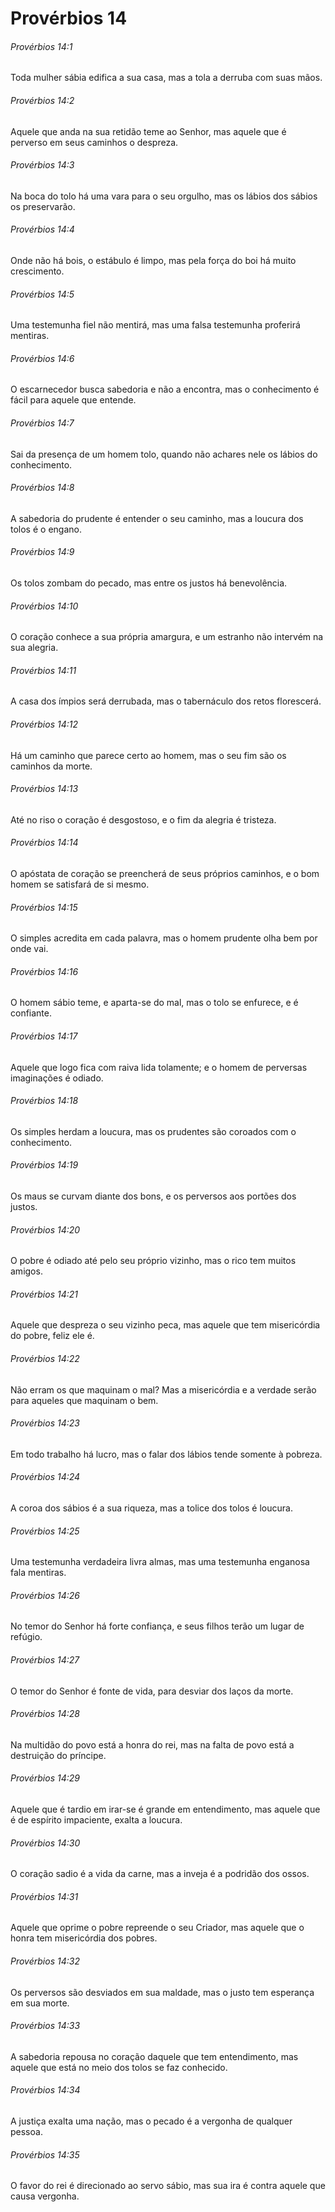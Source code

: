 # Provérbios 14

###### Provérbios 14:1

Toda mulher sábia edifica a sua casa, mas a tola a derruba com suas mãos.

###### Provérbios 14:2

Aquele que anda na sua retidão teme ao Senhor, mas aquele que é perverso em seus caminhos o despreza.

###### Provérbios 14:3

Na boca do tolo há uma vara para o seu orgulho, mas os lábios dos sábios os preservarão.

###### Provérbios 14:4

Onde não há bois, o estábulo é limpo, mas pela força do boi há muito crescimento.

###### Provérbios 14:5

Uma testemunha fiel não mentirá, mas uma falsa testemunha proferirá mentiras.

###### Provérbios 14:6

O escarnecedor busca sabedoria e não a encontra, mas o conhecimento é fácil para aquele que entende.

###### Provérbios 14:7

Sai da presença de um homem tolo, quando não achares nele os lábios do conhecimento.

###### Provérbios 14:8

A sabedoria do prudente é entender o seu caminho, mas a loucura dos tolos é o engano.

###### Provérbios 14:9

Os tolos zombam do pecado, mas entre os justos há benevolência.

###### Provérbios 14:10

O coração conhece a sua própria amargura, e um estranho não intervém na sua alegria.

###### Provérbios 14:11

A casa dos ímpios será derrubada, mas o tabernáculo dos retos florescerá.

###### Provérbios 14:12

Há um caminho que parece certo ao homem, mas o seu fim são os caminhos da morte.

###### Provérbios 14:13

Até no riso o coração é desgostoso, e o fim da alegria é tristeza.

###### Provérbios 14:14

O apóstata de coração se preencherá de seus próprios caminhos, e o bom homem se satisfará de si mesmo.

###### Provérbios 14:15

O simples acredita em cada palavra, mas o homem prudente olha bem por onde vai.

###### Provérbios 14:16

O homem sábio teme, e aparta-se do mal, mas o tolo se enfurece, e é confiante.

###### Provérbios 14:17

Aquele que logo fica com raiva lida tolamente; e o homem de perversas imaginações é odiado.

###### Provérbios 14:18

Os simples herdam a loucura, mas os prudentes são coroados com o conhecimento.

###### Provérbios 14:19

Os maus se curvam diante dos bons, e os perversos aos portões dos justos.

###### Provérbios 14:20

O pobre é odiado até pelo seu próprio vizinho, mas o rico tem muitos amigos.

###### Provérbios 14:21

Aquele que despreza o seu vizinho peca, mas aquele que tem misericórdia do pobre, feliz ele é.

###### Provérbios 14:22

Não erram os que maquinam o mal? Mas a misericórdia e a verdade serão para aqueles que maquinam o bem.

###### Provérbios 14:23

Em todo trabalho há lucro, mas o falar dos lábios tende somente à pobreza.

###### Provérbios 14:24

A coroa dos sábios é a sua riqueza, mas a tolice dos tolos é loucura.

###### Provérbios 14:25

Uma testemunha verdadeira livra almas, mas uma testemunha enganosa fala mentiras.

###### Provérbios 14:26

No temor do Senhor há forte confiança, e seus filhos terão um lugar de refúgio.

###### Provérbios 14:27

O temor do Senhor é fonte de vida, para desviar dos laços da morte.

###### Provérbios 14:28

Na multidão do povo está a honra do rei, mas na falta de povo está a destruição do príncipe.

###### Provérbios 14:29

Aquele que é tardio em irar-se é grande em entendimento, mas aquele que é de espírito impaciente, exalta a loucura.

###### Provérbios 14:30

O coração sadio é a vida da carne, mas a inveja é a podridão dos ossos.

###### Provérbios 14:31

Aquele que oprime o pobre repreende o seu Criador, mas aquele que o honra tem misericórdia dos pobres.

###### Provérbios 14:32

Os perversos são desviados em sua maldade, mas o justo tem esperança em sua morte.

###### Provérbios 14:33

A sabedoria repousa no coração daquele que tem entendimento, mas aquele que está no meio dos tolos se faz conhecido.

###### Provérbios 14:34

A justiça exalta uma nação, mas o pecado é a vergonha de qualquer pessoa.

###### Provérbios 14:35

O favor do rei é direcionado ao servo sábio, mas sua ira é contra aquele que causa vergonha.

